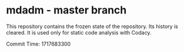 # mdadm - master branch

This repository contains the frozen state of the repository.
Its history is cleared. It is used only for static code
analysis with Codacy.

Commit Time: 1717683300